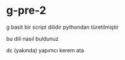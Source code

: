 # g-pre-2
g basit bir script dilidir pythondan türetilmiştir

bu dili nasıl buldunuz

dc (yakında)
yapımcı
kerem ata
